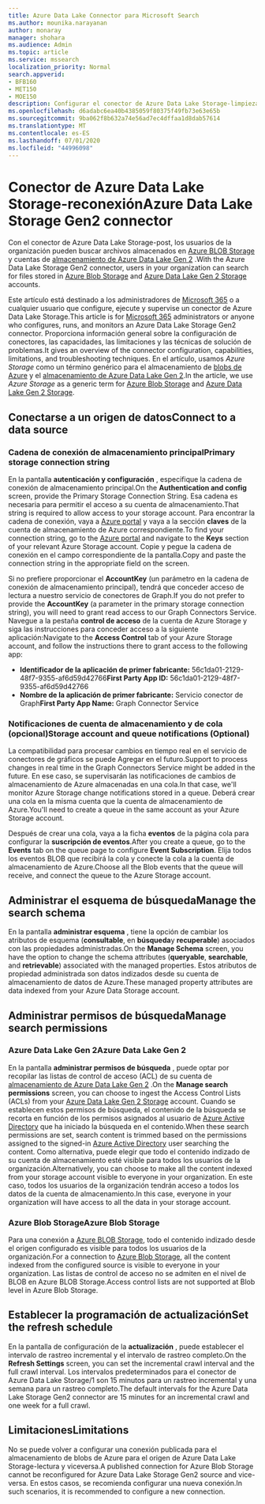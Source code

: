 ```yaml
---
title: Azure Data Lake Connector para Microsoft Search
ms.author: mounika.narayanan
author: monaray
manager: shohara
ms.audience: Admin
ms.topic: article
ms.service: mssearch
localization_priority: Normal
search.appverid:
- BFB160
- MET150
- MOE150
description: Configurar el conector de Azure Data Lake Storage-limpieza para Microsoft Search
ms.openlocfilehash: d6adabc6ea40b4385059f80375f49fb73e63e65b
ms.sourcegitcommit: 9ba062f8b632a74e56ad7ec4dffaa1d8dab57614
ms.translationtype: MT
ms.contentlocale: es-ES
ms.lasthandoff: 07/01/2020
ms.locfileid: "44996098"
---
```

# <a name="azure-data-lake-storage-gen2-connector"></a><span data-ttu-id="a832d-103">Conector de Azure Data Lake Storage-reconexión</span><span class="sxs-lookup"><span data-stu-id="a832d-103">Azure Data Lake Storage Gen2 connector</span></span>

<span data-ttu-id="a832d-104">Con el conector de Azure Data Lake Storage-post, los usuarios de la organización pueden buscar archivos almacenados en [Azure BLOB Storage](https://docs.microsoft.com/azure/storage/blobs/storage-blobs-introduction) y cuentas de [almacenamiento de Azure Data Lake Gen 2](https://docs.microsoft.com/azure/storage/blobs/data-lake-storage-introduction) .</span><span class="sxs-lookup"><span data-stu-id="a832d-104">With the Azure Data Lake Storage Gen2 connector, users in your organization can search for files stored in [Azure Blob Storage](https://docs.microsoft.com/azure/storage/blobs/storage-blobs-introduction) and [Azure Data Lake Gen 2 Storage](https://docs.microsoft.com/azure/storage/blobs/data-lake-storage-introduction) accounts.</span></span>

<span data-ttu-id="a832d-105">Este artículo está destinado a los administradores de [Microsoft 365](https://www.microsoft.com/microsoft-365) o a cualquier usuario que configure, ejecute y supervise un conector de Azure Data Lake Storage.</span><span class="sxs-lookup"><span data-stu-id="a832d-105">This article is for [Microsoft 365](https://www.microsoft.com/microsoft-365) administrators or anyone who configures, runs, and monitors an Azure Data Lake Storage Gen2 connector.</span></span> <span data-ttu-id="a832d-106">Proporciona información general sobre la configuración de conectores, las capacidades, las limitaciones y las técnicas de solución de problemas.</span><span class="sxs-lookup"><span data-stu-id="a832d-106">It gives an overview of the connector configuration, capabilities, limitations, and troubleshooting techniques.</span></span> <span data-ttu-id="a832d-107">En el artículo, usamos *Azure Storage* como un término genérico para el almacenamiento de [blobs de Azure](https://docs.microsoft.com/azure/storage/blobs/storage-blobs-introduction) y el [almacenamiento de Azure Data Lake Gen 2](https://docs.microsoft.com/azure/storage/blobs/data-lake-storage-introduction).</span><span class="sxs-lookup"><span data-stu-id="a832d-107">In the article, we use *Azure Storage* as a generic term for [Azure Blob Storage](https://docs.microsoft.com/azure/storage/blobs/storage-blobs-introduction) and [Azure Data Lake Gen 2 Storage](https://docs.microsoft.com/azure/storage/blobs/data-lake-storage-introduction).</span></span>

## <a name="connect-to-a-data-source"></a><span data-ttu-id="a832d-108">Conectarse a un origen de datos</span><span class="sxs-lookup"><span data-stu-id="a832d-108">Connect to a data source</span></span>
### <a name="primary-storage-connection-string"></a><span data-ttu-id="a832d-109">Cadena de conexión de almacenamiento principal</span><span class="sxs-lookup"><span data-stu-id="a832d-109">Primary storage connection string</span></span> 
<span data-ttu-id="a832d-110">En la pantalla **autenticación y configuración** , especifique la cadena de conexión de almacenamiento principal.</span><span class="sxs-lookup"><span data-stu-id="a832d-110">On the **Authentication and config** screen, provide the Primary Storage Connection String.</span></span> <span data-ttu-id="a832d-111">Esa cadena es necesaria para permitir el acceso a su cuenta de almacenamiento.</span><span class="sxs-lookup"><span data-stu-id="a832d-111">That string is required to allow access to your storage account.</span></span> <span data-ttu-id="a832d-112">Para encontrar la cadena de conexión, vaya a [Azure portal](https://ms.portal.azure.com/#home) y vaya a la sección **claves** de la cuenta de almacenamiento de Azure correspondiente.</span><span class="sxs-lookup"><span data-stu-id="a832d-112">To find your connection string, go to the [Azure portal](https://ms.portal.azure.com/#home) and navigate to the **Keys** section of your relevant Azure Storage account.</span></span> <span data-ttu-id="a832d-113">Copie y pegue la cadena de conexión en el campo correspondiente de la pantalla.</span><span class="sxs-lookup"><span data-stu-id="a832d-113">Copy and paste the connection string in the appropriate field on the screen.</span></span>

<span data-ttu-id="a832d-114">Si no prefiere proporcionar el **AccountKey** (un parámetro en la cadena de conexión de almacenamiento principal), tendrá que conceder acceso de lectura a nuestro servicio de conectores de Graph.</span><span class="sxs-lookup"><span data-stu-id="a832d-114">If you do not prefer to provide the **AccountKey** (a parameter in the primary storage connection string), you will need to grant read access to our Graph Connectors Service.</span></span> <span data-ttu-id="a832d-115">Navegue a la pestaña **control de acceso** de la cuenta de Azure Storage y siga las instrucciones para conceder acceso a la siguiente aplicación:</span><span class="sxs-lookup"><span data-stu-id="a832d-115">Navigate to the **Access Control** tab of your Azure Storage account, and follow the instructions there to grant access to the following app:</span></span>
* <span data-ttu-id="a832d-116">**Identificador de la aplicación de primer fabricante:** 56c1da01-2129-48f7-9355-af6d59d42766</span><span class="sxs-lookup"><span data-stu-id="a832d-116">**First Party App ID:** 56c1da01-2129-48f7-9355-af6d59d42766</span></span>
* <span data-ttu-id="a832d-117">**Nombre de la aplicación de primer fabricante:** Servicio conector de Graph</span><span class="sxs-lookup"><span data-stu-id="a832d-117">**First Party App Name:** Graph Connector Service</span></span>

### <a name="storage-account-and-queue-notifications-optional"></a><span data-ttu-id="a832d-118">Notificaciones de cuenta de almacenamiento y de cola (opcional)</span><span class="sxs-lookup"><span data-stu-id="a832d-118">Storage account and queue notifications (Optional)</span></span>
<span data-ttu-id="a832d-119">La compatibilidad para procesar cambios en tiempo real en el servicio de conectores de gráficos se puede Agregar en el futuro.</span><span class="sxs-lookup"><span data-stu-id="a832d-119">Support to process changes in real time in the Graph Connectors Service might be added in the future.</span></span> <span data-ttu-id="a832d-120">En ese caso, se supervisarán las notificaciones de cambios de almacenamiento de Azure almacenadas en una cola.</span><span class="sxs-lookup"><span data-stu-id="a832d-120">In that case, we'll monitor Azure Storage change notifications stored in a queue.</span></span> <span data-ttu-id="a832d-121">Deberá crear una cola en la misma cuenta que la cuenta de almacenamiento de Azure.</span><span class="sxs-lookup"><span data-stu-id="a832d-121">You'll need to create a queue in the same account as your Azure Storage account.</span></span>

<span data-ttu-id="a832d-122">Después de crear una cola, vaya a la ficha **eventos** de la página cola para configurar la **suscripción de eventos**.</span><span class="sxs-lookup"><span data-stu-id="a832d-122">After you create a queue, go to the **Events** tab on the queue page to configure **Event Subscription**.</span></span> <span data-ttu-id="a832d-123">Elija todos los eventos BLOB que recibirá la cola y conecte la cola a la cuenta de almacenamiento de Azure.</span><span class="sxs-lookup"><span data-stu-id="a832d-123">Choose all the Blob events that the queue will receive, and connect the queue to the Azure Storage account.</span></span>

## <a name="manage-the-search-schema"></a><span data-ttu-id="a832d-124">Administrar el esquema de búsqueda</span><span class="sxs-lookup"><span data-stu-id="a832d-124">Manage the search schema</span></span>
<span data-ttu-id="a832d-125">En la pantalla **administrar esquema** , tiene la opción de cambiar los atributos de esquema (**consultable**, en **búsqueda**y **recuperable**) asociados con las propiedades administradas.</span><span class="sxs-lookup"><span data-stu-id="a832d-125">On the **Manage Schema** screen, you have the option to change the schema attributes (**queryable**, **searchable**, and **retrievable**) associated with the managed properties.</span></span> <span data-ttu-id="a832d-126">Estos atributos de propiedad administrada son datos indizados desde su cuenta de almacenamiento de datos de Azure.</span><span class="sxs-lookup"><span data-stu-id="a832d-126">These managed property attributes are data indexed from your Azure Data Storage account.</span></span>

## <a name="manage-search-permissions"></a><span data-ttu-id="a832d-127">Administrar permisos de búsqueda</span><span class="sxs-lookup"><span data-stu-id="a832d-127">Manage search permissions</span></span>
### <a name="azure-data-lake-gen-2"></a><span data-ttu-id="a832d-128">Azure Data Lake Gen 2</span><span class="sxs-lookup"><span data-stu-id="a832d-128">Azure Data Lake Gen 2</span></span>
<span data-ttu-id="a832d-129">En la pantalla **administrar permisos de búsqueda** , puede optar por recopilar las listas de control de acceso (ACL) de su cuenta de [almacenamiento de Azure Data Lake Gen 2](https://docs.microsoft.com/azure/storage/blobs/data-lake-storage-introduction) .</span><span class="sxs-lookup"><span data-stu-id="a832d-129">On the **Manage search permissions** screen, you can choose to ingest the Access Control Lists (ACLs) from your [Azure Data Lake Gen 2 Storage](https://docs.microsoft.com/azure/storage/blobs/data-lake-storage-introduction) account.</span></span> <span data-ttu-id="a832d-130">Cuando se establecen estos permisos de búsqueda, el contenido de la búsqueda se recorta en función de los permisos asignados al usuario de [Azure Active Directory](https://docs.microsoft.com/azure/active-directory/) que ha iniciado la búsqueda en el contenido.</span><span class="sxs-lookup"><span data-stu-id="a832d-130">When these search permissions are set, search content is trimmed based on the permissions assigned to the signed-in [Azure Active Directory](https://docs.microsoft.com/azure/active-directory/) user searching the content.</span></span> <span data-ttu-id="a832d-131">Como alternativa, puede elegir que todo el contenido indizado de su cuenta de almacenamiento esté visible para todos los usuarios de la organización.</span><span class="sxs-lookup"><span data-stu-id="a832d-131">Alternatively, you can choose to make all the content indexed from your storage account visible to everyone in your organization.</span></span> <span data-ttu-id="a832d-132">En este caso, todos los usuarios de la organización tendrán acceso a todos los datos de la cuenta de almacenamiento.</span><span class="sxs-lookup"><span data-stu-id="a832d-132">In this case, everyone in your organization will have access to all the data in your storage account.</span></span>

### <a name="azure-blob-storage"></a><span data-ttu-id="a832d-133">Azure Blob Storage</span><span class="sxs-lookup"><span data-stu-id="a832d-133">Azure Blob Storage</span></span>
<span data-ttu-id="a832d-134">Para una conexión a [Azure BLOB Storage](https://docs.microsoft.com/azure/storage/blobs/storage-blobs-introduction), todo el contenido indizado desde el origen configurado es visible para todos los usuarios de la organización.</span><span class="sxs-lookup"><span data-stu-id="a832d-134">For a connection to [Azure Blob Storage](https://docs.microsoft.com/azure/storage/blobs/storage-blobs-introduction), all the content indexed from the configured source is visible to everyone in your organization.</span></span> <span data-ttu-id="a832d-135">Las listas de control de acceso no se admiten en el nivel de BLOB en Azure BLOB Storage.</span><span class="sxs-lookup"><span data-stu-id="a832d-135">Access control lists are not supported at Blob level in Azure Blob Storage.</span></span>

## <a name="set-the-refresh-schedule"></a><span data-ttu-id="a832d-136">Establecer la programación de actualización</span><span class="sxs-lookup"><span data-stu-id="a832d-136">Set the refresh schedule</span></span>
<span data-ttu-id="a832d-137">En la pantalla de configuración de la **actualización** , puede establecer el intervalo de rastreo incremental y el intervalo de rastreo completo.</span><span class="sxs-lookup"><span data-stu-id="a832d-137">On the **Refresh Settings** screen, you can set the incremental crawl interval and the full crawl interval.</span></span> <span data-ttu-id="a832d-138">Los intervalos predeterminados para el conector de Azure Data Lake Storage/1 son 15 minutos para un rastreo incremental y una semana para un rastreo completo.</span><span class="sxs-lookup"><span data-stu-id="a832d-138">The default intervals for the Azure Data Lake Storage Gen2 connector are 15 minutes for an incremental crawl and one week for a full crawl.</span></span>

## <a name="limitations"></a><span data-ttu-id="a832d-139">Limitaciones</span><span class="sxs-lookup"><span data-stu-id="a832d-139">Limitations</span></span>
<span data-ttu-id="a832d-140">No se puede volver a configurar una conexión publicada para el almacenamiento de blobs de Azure para el origen de Azure Data Lake Storage-lectura y viceversa.</span><span class="sxs-lookup"><span data-stu-id="a832d-140">A published connection for Azure Blob Storage cannot be reconfigured for Azure Data Lake Storage Gen2 source and vice-versa.</span></span> <span data-ttu-id="a832d-141">En estos casos, se recomienda configurar una nueva conexión.</span><span class="sxs-lookup"><span data-stu-id="a832d-141">In such scenarios, it is recommended to configure a new connection.</span></span>